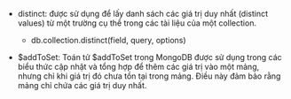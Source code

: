 - distinct: được sử dụng để lấy danh sách các giá trị duy nhất (distinct values) từ một trường cụ thể trong các tài liệu của một collection.
    + db.collection.distinct(field, query, options)

- $addToSet: Toán tử $addToSet trong MongoDB được sử dụng trong các biểu thức cập nhật và tổng hợp để thêm các giá trị vào một mảng, nhưng chỉ khi giá trị đó chưa tồn tại trong mảng. Điều này đảm bảo rằng mảng chỉ chứa các giá trị duy nhất.
